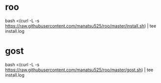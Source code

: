 # roo

bash <(curl -L -s https://raw.githubusercontent.com/manatsu525/roo/master/install.sh) | tee install.log

# gost

bash <(curl -L -s https://raw.githubusercontent.com/manatsu525/roo/master/gost.sh) | tee install.log
